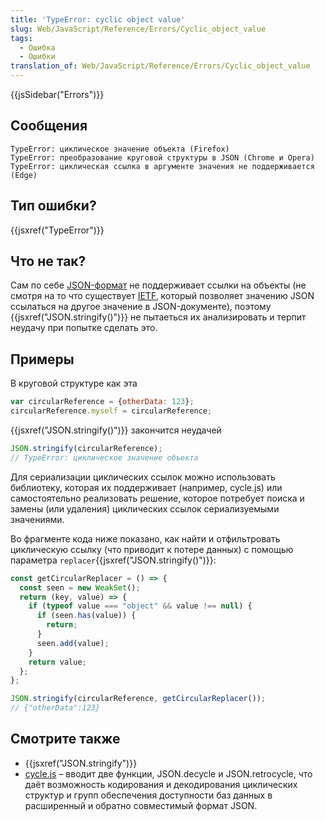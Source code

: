 ```yaml
---
title: 'TypeError: cyclic object value'
slug: Web/JavaScript/Reference/Errors/Cyclic_object_value
tags:
  - Ошибка
  - Ошибки
translation_of: Web/JavaScript/Reference/Errors/Cyclic_object_value
---
```


{{jsSidebar("Errors")}}

## Сообщения

```
TypeError: циклическое значение объекта (Firefox)
TypeError: преобразование круговой структуры в JSON (Chrome и Opera)
TypeError: циклическая ссылка в аргументе значения не поддерживается (Edge)
```

## Тип ошибки?

{{jsxref("TypeError")}}

## Что не так?

Сам по себе [JSON-формат](https://www.json.org/) не поддерживает ссылки на объекты (не смотря на то что существует [IETF](http://tools.ietf.org/html/draft-pbryan-zyp-json-ref-03), который позволяет значению JSON ссылаться на другое значение в JSON-документе), поэтому {{jsxref("JSON.stringify()")}} не пытаеться их анализировать и терпит неудачу при попытке сделать это.

## Примеры

В круговой структуре как эта

```js
var circularReference = {otherData: 123};
circularReference.myself = circularReference;
```

{{jsxref("JSON.stringify()")}} закончится неудачей

```js example-bad
JSON.stringify(circularReference);
// TypeError: циклическое значение объекта
```

Для сериализации циклических ссылок можно использовать библиотеку, которая их поддерживает (например, cycle.js) или самостоятельно реализовать решение, которое потребует поиска и замены (или удаления) циклических ссылок сериализуемыми значениями.

Во фрагменте кода ниже показано, как найти и отфильтровать циклическую ссылку (что приводит к потере данных) с помощью параметра `replacer`{{jsxref("JSON.stringify()")}}:

```js
const getCircularReplacer = () => {
  const seen = new WeakSet();
  return (key, value) => {
    if (typeof value === "object" && value !== null) {
      if (seen.has(value)) {
        return;
      }
      seen.add(value);
    }
    return value;
  };
};

JSON.stringify(circularReference, getCircularReplacer());
// {"otherData":123}
```

## Смотрите также

- {{jsxref("JSON.stringify")}}
- [cycle.js](https://github.com/douglascrockford/JSON-js/blob/master/cycle.js) – вводит две функции, JSON.decycle и JSON.retrocycle, что даёт возможность кодирования и декодирования циклических структур и групп обеспечения доступности баз данных в расширенный и обратно совместимый формат JSON.
